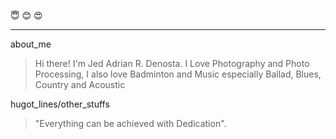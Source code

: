 :innocent: :blush:  :heart_eyes:
***
about_me
>  Hi there! I'm Jed Adrian R. Denosta.
 I Love Photography and Photo Processing, I also love Badminton and Music especially Ballad, Blues, Country and Acoustic

hugot_lines/other_stuffs
> "Everything can be achieved with Dedication". 

